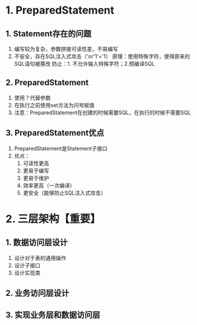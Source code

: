 # 1. PreparedStatement
## 1. Statement存在的问题
1. 编写较为复杂，参数拼接可读性差，不易编写
2. 不安全，存在SQL注入式攻击（'or'1'='1）
	原理：使用特殊字符，使得原来的SQL语句被篡改
	防止：1. 不允许输入特殊字符；2.预编译SQL
## 2. PreparedStatement
1. 使用？代替参数
2. 在执行之前使用set方法为问号赋值
3. 注意：PreparedStatement在创建的时候需要SQL，在执行的时候不需要SQL

## 3. PreparedStatement优点
1. PreparedStatement是Statement子接口
2. 优点：
	1. 可读性更高
	2. 更易于编写
	3. 更易于维护
	4. 效率更高（一次编译）
	5. 更安全（能够防止SQL注入式攻击）

# 2. 三层架构【重要】
## 1. 数据访问层设计
1. 设计对于表的通用操作
2. 设计子接口
3. 设计实现类
## 2. 业务访问层设计
## 3. 实现业务层和数据访问层